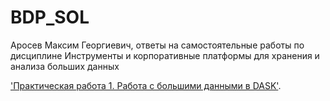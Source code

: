 # BDP_SOL
Аросев Максим Георгиевич, ответы на самостоятельные работы по дисциплине Инструменты и корпоративные платформы для хранения и анализа больших данных

['Практическая работа 1. Работа с большими данными в DASK'](https://github.com/ArosevMaxim/PDA_SOL/blob/main/СамостоятельнаяРабота1Аросев.ipynb).
